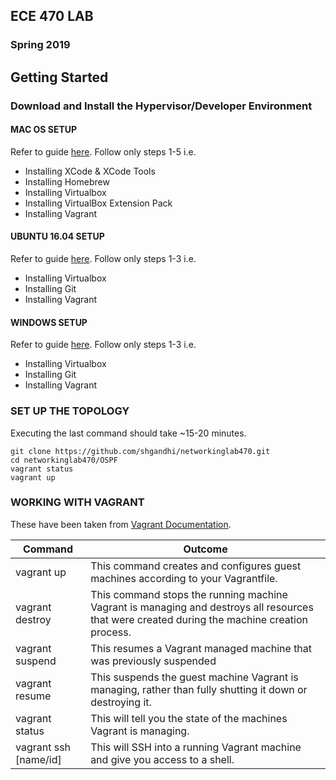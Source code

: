 ## ECE 470 LAB 
### Spring 2019

## Getting Started

### Download and Install the Hypervisor/Developer Environment
#### MAC OS SETUP
Refer to guide [here](https://github.com/CumulusNetworks/cldemo-vagrant/blob/master/documentation/macos/README.md). Follow only steps 1-5 i.e.
  - Installing XCode & XCode Tools
  - Installing Homebrew
  - Installing Virtualbox
  - Installing VirtualBox Extension Pack
  - Installing Vagrant
 
#### UBUNTU 16.04 SETUP
Refer to guide [here](https://github.com/CumulusNetworks/cldemo-vagrant/blob/master/documentation/linux/README.md). Follow only steps 1-3 i.e.
  - Installing Virtualbox
  - Installing Git
  - Installing Vagrant
  
#### WINDOWS SETUP
Refer to guide [here](https://github.com/CumulusNetworks/cldemo-vagrant/blob/master/documentation/windows/README.md). Follow only steps 1-3 i.e.
  - Installing Virtualbox
  - Installing Git
  - Installing Vagrant
  
### SET UP THE TOPOLOGY
Executing the last command should take ~15-20 minutes.

    git clone https://github.com/shgandhi/networkinglab470.git
    cd networkinglab470/OSPF
    vagrant status
    vagrant up
    
### WORKING WITH VAGRANT


These have been taken from [Vagrant Documentation](https://www.vagrantup.com/docs/cli/). 

| Command | Outcome |
|---|---|
| vagrant up | This command creates and configures guest machines according to your Vagrantfile. |
| vagrant destroy | This command stops the running machine Vagrant is managing and destroys all resources that were created during the machine creation process. |
| vagrant suspend | This resumes a Vagrant managed machine that was previously suspended |
| vagrant resume | This suspends the guest machine Vagrant is managing, rather than fully shutting it down or destroying it. |
| vagrant status | This will tell you the state of the machines Vagrant is managing. |
| vagrant ssh [name/id] | This will SSH into a running Vagrant machine and give you access to a shell. |

